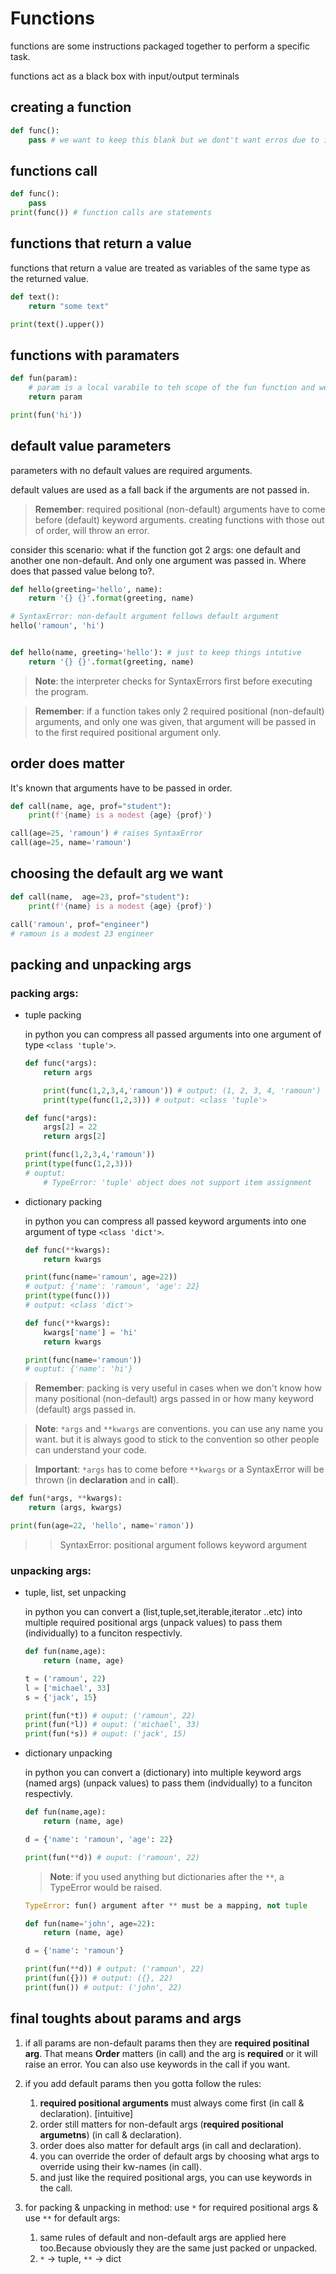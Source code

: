# Functions

functions are some instructions packaged together to perform a specific task.

functions act as a black box with input/output terminals


## creating a function

```python
def func():
    pass # we want to keep this blank but we dont't want erros due to indentaion.
```

## functions call

```python
def func():
    pass
print(func()) # function calls are statements
```

## functions that return a value

functions that return a value are treated as variables of the same type as the returned value.

```python
def text():
    return "some text"

print(text().upper())
```

## functions with paramaters

```python
def fun(param): 
    # param is a local varabile to teh scope of the fun function and we don't have to worry about it affecting any other part of our code. THAT'S WHY SCOPES ARE AWESOME.
    return param

print(fun('hi')) 
```

## default value parameters

parameters with no default values are required arguments.

default values are used as a fall back if the arguments are not passed in.

> **Remember**: required positional (non-default) arguments have to come before (default) keyword arguments. creating functions with those out of order, will throw an error.

consider this scenario: what if the function got 2 args: one default and another one non-default. And only one argument was passed in. Where does that passed value belong to?.

```python
def hello(greeting='hello', name): 
    return '{} {}'.format(greeting, name)

# SyntaxError: non-default argument follows default argument
hello('ramoun', 'hi')
```

```python

def hello(name, greeting='hello'): # just to keep things intutive
    return '{} {}'.format(greeting, name)
```

> **Note**: the interpreter checks for SyntaxErrors first before executing the program.

> **Remember**: if a function takes only 2 required positional (non-default) arguments, and only one was given, that argument will be passed in to the first required positional argument only.

## order does matter

It's known that arguments have to be passed in order.

```python
def call(name, age, prof="student"):
    print(f'{name} is a modest {age} {prof}')

call(age=25, 'ramoun') # raises SyntaxError
call(age=25, name='ramoun')
```

## choosing the default arg we want

```python
def call(name,  age=23, prof="student"):
    print(f'{name} is a modest {age} {prof}')

call('ramoun', prof="engineer")    
# ramoun is a modest 23 engineer
```

## packing and unpacking args

### packing args:

- tuple packing

    in python you can compress all passed arguments into one argument of type `<class 'tuple'>`.
    
    ```python
    def func(*args):
        return args 

        print(func(1,2,3,4,'ramoun')) # output: (1, 2, 3, 4, 'ramoun')
        print(type(func(1,2,3))) # output: <class 'tuple'>
    ```
    
    ```python
    def func(*args):
        args[2] = 22
        return args[2]

    print(func(1,2,3,4,'ramoun'))
    print(type(func(1,2,3)))
    # ouptut:
        # TypeError: 'tuple' object does not support item assignment
    ```

- dictionary packing

    in python you can compress all passed keyword arguments into one argument of type `<class 'dict'>`.
    
    ```python
    def func(**kwargs):
        return kwargs 

    print(func(name='ramoun', age=22)) 
    # output: {'name': 'ramoun', 'age': 22}
    print(type(func()))
    # output: <class 'dict'>
    
    ```
    
    ```python
    def func(**kwargs):
        kwargs['name'] = 'hi'
        return kwargs

    print(func(name='ramoun'))
    # ouptut: {'name': 'hi'}
    ```
    
> **Remember**: packing is very useful in cases when we don't know how many positional (non-default) args passed in or how many keyword (default) args passed in.

> **Note**: `*args` and `**kwargs` are conventions. you can use any name you want. but it is always good to stick to the convention so other people can understand your code.

> **Important**: `*args` has to come before `**kwargs` or a SyntaxError will be thrown (in **declaration** and in **call**).

```python
def fun(*args, **kwargs):
    return (args, kwargs)

print(fun(age=22, 'hello', name='ramon'))    
```
>>SyntaxError: positional argument follows keyword argument

### unpacking args:

- tuple, list, set unpacking

    in python you can convert a (list,tuple,set,iterable,iterator ..etc) into multiple required positional args (unpack values) to pass them (individually) to a funciton respectivly.

    ```python
    def fun(name,age):
        return (name, age)

    t = ('ramoun', 22)
    l = ['michael', 33]
    s = {'jack', 15}

    print(fun(*t)) # ouput: ('ramoun', 22)
    print(fun(*l)) # ouput: ('michael', 33)
    print(fun(*s)) # ouput: ('jack', 15)
    ```


- dictionary unpacking

    in python you can convert a (dictionary) into multiple keyword args (named args) (unpack values) to pass them (indvidually) to a funciton respectivly.

    ```python
    def fun(name,age):
        return (name, age)

    d = {'name': 'ramoun', 'age': 22}

    print(fun(**d)) # ouput: ('ramoun', 22)
    ```

    > **Note**: if you used anything but dictionaries after the `**`, a TypeError would be raised.
    ```python
    TypeError: fun() argument after ** must be a mapping, not tuple
    ```

    ```python
    def fun(name='john', age=22):
        return (name, age)

    d = {'name': 'ramoun'}

    print(fun(**d)) # output: ('ramoun', 22)
    print(fun({})) # output: ({}, 22)
    print(fun()) # output: ('john', 22)
    ```



## final toughts about params and args

1. if all params are non-default params then they are **required positinal arg**. That means **Order** matters (in call) and the arg is **required** or it will raise an error. You can also use keywords in the call if you want.

2. if you add default params then you gotta follow the rules: 
    1. **required positional arguments** must always come first (in call & declaration). [intuitive] 
    1. order still matters for non-default args (**required positional argumetns**) (in call & declaration).
    1. order does also matter for default args (in call and declaration).
    1. you can override the order of default args by choosing what args to override using their kw-names (in call).
    1. and just like the required positional args, you can use keywords in the call.

1. for packing & unpacking in method: use `*` for required positional args & use `**` for default args:
    1. same rules of default and non-default args are applied here too.Because obviously they are the same just packed or unpacked.
    1. `*` -> tuple, `**` -> dict

